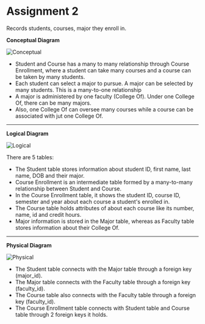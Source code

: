 # Assignment 2

Records students, courses, major they enroll in.

**Conceptual Diagram**

![Conceptual](https://github.com/ptphamtx/assignment2/assets/113536208/9c2f4a5c-8f68-47a1-b0d6-a5d5177ce9f1)

* Student and Course has a many to many relationship through Course Enrollment, where a student can take many courses and a course can be taken by many students.
* Each student can select a major to pursue. A major can be selected by many students. This is a many-to-one relationship
* A major is administered by one faculty (College Of). Under one College Of, there can be many majors.
* Also, one College Of can oversee many courses while a course can be associated with jut one College Of. 
-----

**Logical Diagram**

![Logical](https://github.com/ptphamtx/assignment2/assets/113536208/4566cd40-74ea-4c7e-af19-365a1988bdc0)

There are 5 tables:
* The Student table stores information about student ID, first name, last name, DOB and their major. 
* Course Enrollment is an intermediate table formed by a many-to-many relationship between Student and Course.
* In the Course Enrollment table, it shows the student ID, course ID, semester and year about each course a student's enrolled in.
* The Course table holds attributes of about each course like its number, name, id and credit hours.
* Major information is stored in the Major table, whereas as Faculty table stores information about their College Of.
-----

**Physical Diagram**

![Physical](https://github.com/ptphamtx/assignment2/assets/113536208/71621432-5974-4734-b631-d1ab1f91012a)

* The Student table connects with the Major table through a foreign key (major_id).
* The Major table connects with the Faculty table through a foreign key (faculty_id). 
* The Course table also connects with the Faculty table through a foreign key (faculty_id).
* The Course Enrollment table connects with Student table and Course table through 2 foreign keys it holds. 
